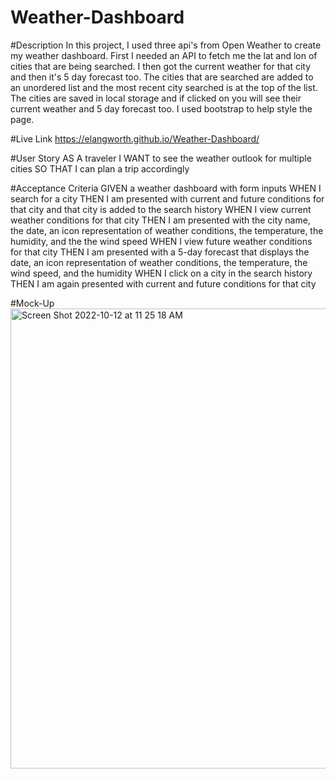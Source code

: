 # Weather-Dashboard

#Description
In this project, I used three api's from Open Weather to create my weather dashboard. First I needed an API to fetch me the lat and lon of cities that are being searched. I then got the current weather for that city and then it's 5 day forecast too. The cities that are searched are added to an unordered list and the most recent city searched is at the top of the list. The cities are saved in local storage and if clicked on you will see their current weather and 5 day forecast too. I used bootstrap to help style the page. 

#Live Link
https://elangworth.github.io/Weather-Dashboard/

#User Story
AS A traveler
I WANT to see the weather outlook for multiple cities
SO THAT I can plan a trip accordingly

#Acceptance Criteria
GIVEN a weather dashboard with form inputs
WHEN I search for a city
THEN I am presented with current and future conditions for that city and that city is added to the search history
WHEN I view current weather conditions for that city
THEN I am presented with the city name, the date, an icon representation of weather conditions, the temperature, the humidity, and the the wind speed
WHEN I view future weather conditions for that city
THEN I am presented with a 5-day forecast that displays the date, an icon representation of weather conditions, the temperature, the wind speed, and the humidity
WHEN I click on a city in the search history
THEN I am again presented with current and future conditions for that city

#Mock-Up
<img width="736" alt="Screen Shot 2022-10-12 at 11 25 18 AM" src="https://user-images.githubusercontent.com/32778860/195419614-5f9eead2-c97d-4b86-badb-92cf2f547ae3.png">

